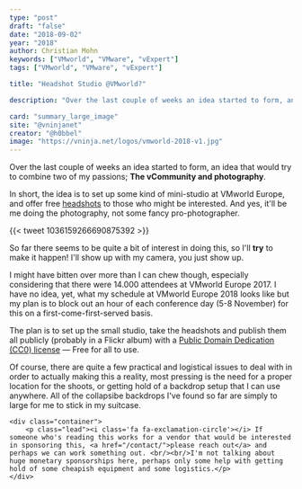 ```yaml
---
type: "post"
draft: "false"
date: "2018-09-02"
year: "2018"
author: Christian Mohn
keywords: ["VMworld", "VMware", "vExpert"]
tags: ["VMworld", "VMware", "vExpert"]

title: "Headshot Studio @VMworld?"

description: "Over the last couple of weeks an idea started to form, an idea that would try to combine two of my passions; The vCommunity and photography. In short, the idea is to set up some kind of mini-studio at VMworld Europe, and offer free [headshots](https://en.wikipedia.org/wiki/Head_shot) to those who might be interested."

card: "summary_large_image"
site: "@vninjanet"
creator: "@h0bbel"  
image: "https://vninja.net/logos/vmworld-2018-v1.jpg"
---
```


Over the last couple of weeks an idea started to form, an idea that would try to combine two of my passions; **The vCommunity and photography**. 

In short, the idea is to set up some kind of mini-studio at VMworld Europe, and offer free [headshots](https://en.wikipedia.org/wiki/Head_shot) to those who might be interested. And yes, it'll be me doing the photography, not some fancy pro-photographer.

{{< tweet 1036159266690875392 >}}

So far there seems to be quite a bit of interest in doing this, so I'll **try** to make it happen! I'll show up with my camera, you just show up.

I might have bitten over more than I can chew though, especially considering that there were 14.000 attendees at VMworld Europe 2017. I have no idea, yet, what my schedule at VMworld Europe 2018 looks like but my plan is to block out an hour of each conference day (5-8 November) for this on a first-come-first-served basis.

The plan is to set up the small studio, take the headshots and publish them all publicly (probably in a Flickr album) with a [Public Domain Dedication (CC0) license](https://creativecommons.org/publicdomain/zero/1.0/) — Free for all to use.

Of course, there are quite a few practical and logistical issues to deal with in order to actually making this a reality, most pressing is the need for a proper location for the shoots, or getting hold of a backdrop setup that I can use anywhere. All of the collapsibe backdrops I've found so far are simply to large for me to stick in my suitcase.

<!--Jumbotron-->
<div class="jumbotron jumbotron-fluid">

    <div class="container">
        <p class="lead"><i class='fa fa-exclamation-circle'></i> If someone who's reading this works for a vendor that would be interested in sponsoring this, <a href="/contact/">please reach out</a> and perhaps we can work something out. <br/><br/>I'm not talking about huge monetary sponsorships here, perhaps only some help with getting hold of some cheapish equipment and some logistics.</p>
    </div>

</div>
<!--Jumbotron-->
